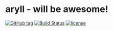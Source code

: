 # aryll - will be awesome!
[![GitHub tag][GitHubTagImage]][GitHubTagUrl]
[![Build Status][TravisCiImage]][TravisCiUrl]
[![license][LicenceImage]][LicenceUrl]

[GitHubTagImage]: https://img.shields.io/github/tag/deanobob/aryll.svg
[GitHubTagUrl]: https://github.com/deanobob/aryll
[TravisCiImage]:https://img.shields.io/travis/deanobob/aryll.svg
[TravisCiUrl]:https://travis-ci.org/deanobob/aryll
[LicenceImage]: https://img.shields.io/github/license/deanobob/aryll.svg
[LicenceUrl]: http://www.apache.org/licenses/LICENSE-2.0
